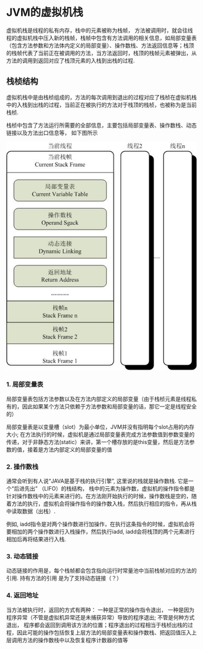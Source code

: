 # JVM的虚拟机栈

虚拟机栈是线程的私有内存，栈中的元素被称为栈帧， 方法被调用时，就会往线程的虚拟机栈中压入新的栈帧，栈帧中包含有方法调用的相关信息，如局部变量表（包含方法参数和方法体内定义的局部变量）、操作数栈、方法返回信息等；栈顶的栈帧代表了当前正在被调用的方法，当方法返回时，栈顶的栈帧元素被弹出，从方法的调用到返回对应了栈顶元素的入栈到出栈的过程.

## 栈桢结构

虚拟机栈中是由栈桢组成的，方法的每次调用到退出的过程对应了栈桢在虚拟机栈中的入栈到出栈的过程，当前正在被执行的方法对于栈顶的栈桢，也被称为是当前栈桢. 

栈桢中包含了方法运行所需要的全部信息，主要包括局部变量表、操作数栈、动态链接以及方法出口信息等， 如下图所示

![jvm-stack](https://github.com/Essviv/images/blob/master/jvm-stack.jpg?raw=true)

### 1. 局部变量表

局部变量表包括方法参数以及在方法内部定义的局部变量（由于栈桢元素是线程私有的，因此如果某个方法只依赖于方法参数和局部变量的话，那它一定是线程安全的）

局部变量表是以变量槽（slot）为最小单位，JVM并没有指明每个slot占用的内存大小; 在方法执行的时候，虚拟机是通过局部变量表完成方法参数值到参数变量的传递，对于非静态方法(static）来讲，第一个槽存放的是this变量，然后是方法参数的值，接着是方法内部定义的局部变量的值

### 2. 操作数栈

通常会听到有人说“JAVA是基于栈的执行引擎”, 这里说的栈就是操作数栈. 它是一个“后进先出” （LIFO）的栈结构， 栈中的元素为操作数，虚拟机的操作指令都是针对操作数栈中的元素来进行的。在方法刚开始执行的时候，操作数栈是空的，随着方法的执行，虚拟机会将操作指令的操作数入栈，然后执行相应的指令，再从栈中读取数据（出栈）.  

例如, iadd指令是对两个操作数进行加操作，在执行这条指令的时候，虚拟机会将要相加的两个操作数进行入栈操作，然后执行iadd, iadd会将栈顶的两个元素进行相加后再将结果进行入栈.

### 3. 动态链接

动态链接的作用是，每个栈帧都会包含指向运行时常量池中当前栈帧对应的方法的引用.  持有方法的引用 是为了支持动态链接（？）

### 4. 返回地址

当方法被执行时，返回的方式有两种： 一种是正常的操作指令退出， 一种是因为程序异常（不管是虚拟机异常还是未捕获异常）导致的程序退出; 不管是何种方式退出， 程序都会返回到调用该方法的位置；程序退出的过程相当于栈桢出栈的过程，因此可能的操作包括恢复上层方法的局部变量表和操作数栈、把返回值压入上层调用方法的操作数栈中以及恢复程序计数器的值等